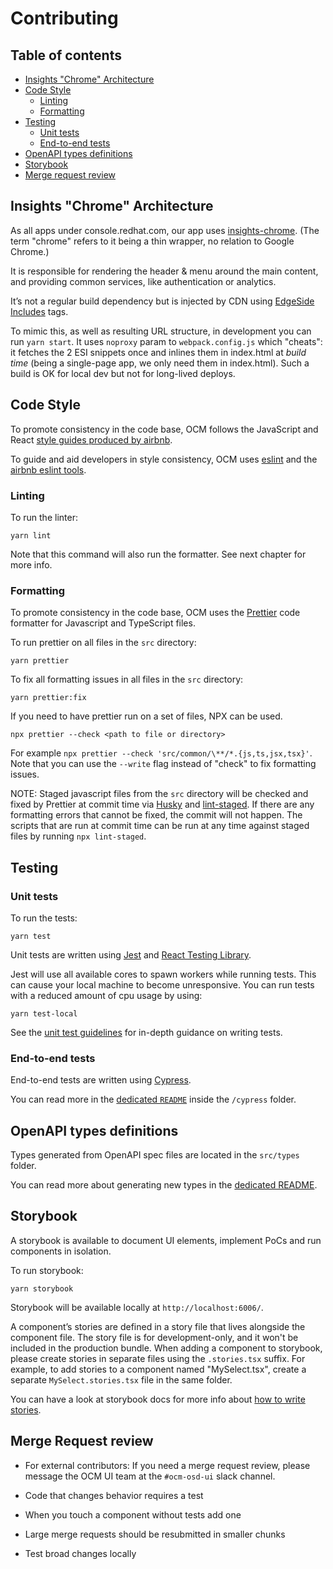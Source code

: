 # Contributing

## Table of contents

- [Insights "Chrome" Architecture](#insights-chrome-architecture)
- [Code Style](#code-style)
  - [Linting](#linting)
  - [Formatting](#formatting)
- [Testing](#testing)
  - [Unit tests](#unit-tests)
  - [End-to-end tests](#end-to-end-tests)
- [OpenAPI types definitions](#openapi-types-definitions)
- [Storybook](#storybook)
- [Merge request review](#merge-request-review)

## Insights "Chrome" Architecture

As all apps under console.redhat.com, our app uses [insights-chrome](https://github.com/RedHatInsights/insights-chrome).
(The term "chrome" refers to it being a thin wrapper, no relation to Google Chrome.)

It is responsible for rendering the header & menu around the main content, and providing common services, like authentication or analytics.

It’s not a regular build dependency but is injected by CDN using [EdgeSide Includes](https://en.wikipedia.org/wiki/Edge_Side_Includes) tags.

To mimic this, as well as resulting URL structure, in development you can run `yarn start`. It uses `noproxy` param to `webpack.config.js` which "cheats":
it fetches the 2 ESI snippets once and inlines them in index.html at _build time_ (being a single-page app, we only need them in index.html).
Such a build is OK for local dev but not for long-lived deploys.

## Code Style

To promote consistency in the code base, OCM follows the JavaScript and React [style guides produced
by airbnb](https://github.com/airbnb/javascript).

To guide and aid developers in style consistency, OCM uses [eslint](https://eslint.org/) and
the [airbnb eslint
tools](https://github.com/airbnb/javascript/tree/master/packages/eslint-config-airbnb).

### Linting

To run the linter:

```
yarn lint
```

Note that this command will also run the formatter. See next chapter for more info.

### Formatting

To promote consistency in the code base, OCM uses the [Prettier](https://prettier.io/) code formatter for Javascript and TypeScript files.

To run prettier on all files in the `src` directory:

```
yarn prettier
```

To fix all formatting issues in all files in the `src` directory:

```
yarn prettier:fix
```

If you need to have prettier run on a set of files, NPX can be used.

```
npx prettier --check <path to file or directory>
```

For example `npx prettier --check 'src/common/\**/*.{js,ts,jsx,tsx}'`. Note that you can use the `--write` flag instead of "check" to fix formatting issues.

NOTE: Staged javascript files from the `src` directory will be checked and fixed by Prettier at commit time via [Husky](https://typicode.github.io/husky/#/) and [lint-staged](https://github.com/okonet/lint-staged). If there are any formatting errors that cannot be fixed, the commit will not happen. The scripts that are run at commit time can be run at any time against staged files by running `npx lint-staged`.

## Testing

### Unit tests

To run the tests:

```
yarn test
```

Unit tests are written using [Jest](https://jestjs.io/) and [React Testing Library](https://testing-library.com/docs/react-testing-library/intro).

Jest will use all available cores to spawn workers while running tests. This can cause your local machine to become unresponsive.
You can run tests with a reduced amount of cpu usage by using:

```
yarn test-local
```

See the [unit test guidelines](./unit-testing.md) for in-depth guidance on writing tests.

### End-to-end tests

End-to-end tests are written using [Cypress](https://www.cypress.io/).

You can read more in the [dedicated `README`](../cypress/README.md) inside the `/cypress` folder.

## OpenAPI types definitions

Types generated from OpenAPI spec files are located in the `src/types` folder.

You can read more about generating new types in the [dedicated README](../openapi/README.md).

## Storybook

A storybook is available to document UI elements, implement PoCs and run components in isolation.

To run storybook:

```
yarn storybook
```

Storybook will be available locally at `http://localhost:6006/`.


A component’s stories are defined in a story file that lives alongside the component file. The story file is for development-only, and it won't be included in the production bundle.
When adding a component to storybook, please create stories in separate files using the `.stories.tsx` suffix. For example, to add stories to a component named "MySelect.tsx", create a separate `MySelect.stories.tsx` file in the same folder.

You can have a look at storybook docs for more info about [how to write stories](https://storybook.js.org/docs/writing-stories).

## Merge Request review

- For external contributors: If you need a merge request review, please message the OCM UI team at the `#ocm-osd-ui` slack channel.

- Code that changes behavior requires a test

- When you touch a component without tests add one

- Large merge requests should be resubmitted in smaller chunks

- Test broad changes locally
